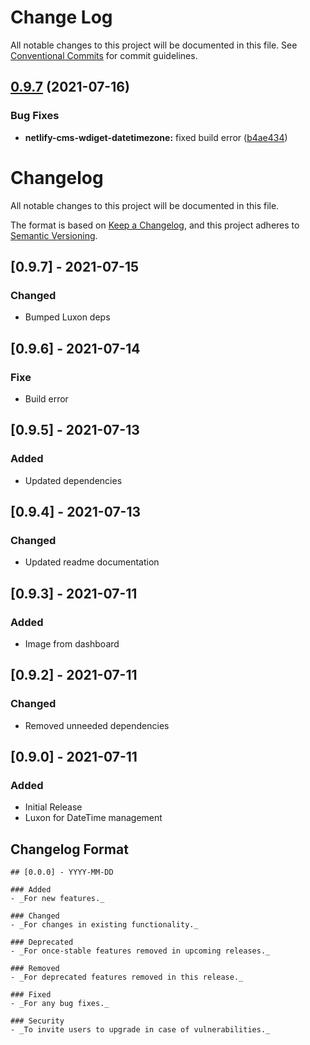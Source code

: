 # Change Log

All notable changes to this project will be documented in this file.
See [Conventional Commits](https://conventionalcommits.org) for commit guidelines.

## [0.9.7](https://github.com/jamfire/jamfire/compare/netlify-cms-widget-datetimezone@0.9.5...netlify-cms-widget-datetimezone@0.9.7) (2021-07-16)


### Bug Fixes

* **netlify-cms-wdiget-datetimezone:** fixed build error ([b4ae434](https://github.com/jamfire/jamfire/commit/b4ae434f1cc2b2ae03b83d1051cbb60971953499))





# Changelog

All notable changes to this project will be documented in this file.

The format is based on [Keep a Changelog](https://keepachangelog.com/en/1.0.0/), and this project adheres to [Semantic Versioning](https://semver.org/spec/v2.0.0.html).

## [0.9.7] - 2021-07-15

### Changed

- Bumped Luxon deps
## [0.9.6] - 2021-07-14

### Fixe

- Build error

## [0.9.5] - 2021-07-13

### Added

- Updated dependencies

## [0.9.4] - 2021-07-13

### Changed

- Updated readme documentation
## [0.9.3] - 2021-07-11

### Added

- Image from dashboard

## [0.9.2] - 2021-07-11

### Changed

- Removed unneeded dependencies

## [0.9.0] - 2021-07-11

### Added

- Initial Release
- Luxon for DateTime management

## Changelog Format

```
## [0.0.0] - YYYY-MM-DD

### Added
- _For new features._

### Changed
- _For changes in existing functionality._

### Deprecated
- _For once-stable features removed in upcoming releases._

### Removed
- _For deprecated features removed in this release._

### Fixed
- _For any bug fixes._

### Security
- _To invite users to upgrade in case of vulnerabilities._
```
